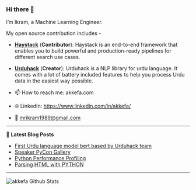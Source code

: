 ### Hi there 👋

I’m Ikram, a Machine Learning Engineer.

My open source contribution includes -

- [**Haystack**](https://github.com/deepset-ai/haystack) (**Contributor**): Haystack is an end-to-end framework that enables you to build powerful and production-ready pipelines for different search use cases.
- [**Urduhack**](https://github.com/urduhack/urduhack) (**Creator**): Urduhack is a NLP library for urdu language. It comes with a lot of battery included features to help you process Urdu data in the easiest way possible.

- 📫 How to reach me: akkefa.com

- 🌐 LinkedIn: https://www.linkedin.com/in/akkefa/

- 📧 mrikram1989@gmail.com

---

📕 **Latest Blog Posts**
<!-- BLOG-POST-LIST:START -->
- [First Urdu language model bert based by Urduhack team](https://akkefa.github.io/blog/posts/2020/08/urdu-language-model-bert-based-by-urduhack-team/)
- [Speaker PyCon Gallery](https://akkefa.github.io/blog/posts/2018/04/pycon/)
- [Python Performance Profiling](https://akkefa.github.io/blog/posts/2018/08/python-performance-profiling/)
- [Parsing HTML with PYTHON](https://akkefa.github.io/blog/posts/2017/01/parsing-html-with-python/)
<!-- BLOG-POST-LIST:END -->

---

<img align="left" alt="akkefa Github Stats" src="https://github-readme-stats.vercel.app/api?username=akkefa&show_icons=true&hide_border=true" />
